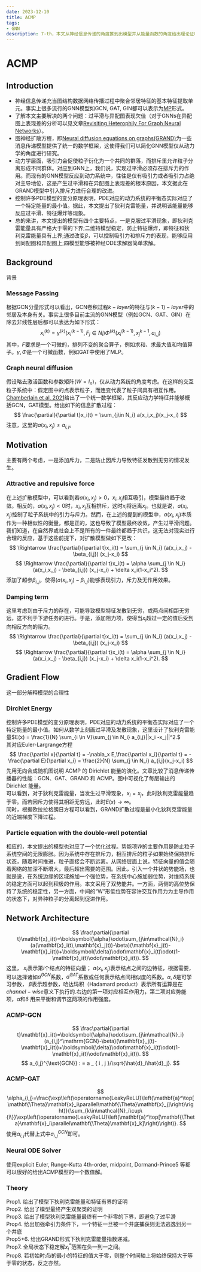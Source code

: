 ```yaml
---
date: 2023-12-10
title: ACMP
tags:
- GNN
description: 7-th，本文从神经信息传递的角度推到出模型并从能量函数的角度给出理论证明。参考Acmp:Allen-cahn message passing with attractive and repulsive forces for graph neural networks
---
```

# ACMP
## Introduction 
- 神经信息传递充当图结构数据网络传播过程中聚合邻居特征的基本特征提取单元。事实上很多流行的GNN模型如GCN, GAT, GIN都可以表示为[MP](https://arxiv.org/abs/1806.01261)形式。
- 了解本文主要解决的两个问题：过平滑与异配图表现欠佳（对于GNNs在异配图上表现差的分析可以见文章[Revisiting Heterophily For Graph Neural Networks](https://arxiv.org/abs/2210.07606)）。
- 图神经扩散方程，即[Neural diffusion equations on graphs(GRAND)](https://arxiv.org/abs/2106.10934)为一些消息传递模型提供了统一的数学框架，这使得我们可以简化GNN模型仅从动力学的角度进行研究。
- 动力学层面，吸引力会促使粒子衍化为一个共同的群落，而排斥里允许粒子分离形成不同群体。对应到GNN上，我们说，实现过平滑必须存在排斥力的作用。而现有的GNN模型反应到动力系统中，往往是仅有吸引力或者吸引力占绝对主导地位，这是产生过平滑和在异配图上表现差的根本原因，本文据此在GRAND模型中引入排斥力进行合理的改进。
- 控制许多PDE模型的变分原理表明，PDE对应的动力系统的平衡态实际对应了一个特定能量的最小值。据此，本文提出了狄利克雷能量，并说明该能量能够反应过平滑、特征爆炸等现象。
- 总的来讲，本文提出的模型有四个主要特点，一是克服过平滑现象，即狄利克雷能量具有严格大于零的下界;二维持模型稳定，防止特征爆炸，即特征和狄利克雷能量具有上界;通过改变$\beta$，可以控制吸引力和排斥力的表现，能够应用到同配图和异配图上;四模型能够被神经ODE求解器简单求解。
## Background
背景
### Message Passing
根据GCN分量形式可以看出，GCN卷积过程$k-layer$的特征与$(k-1)-layer$中的邻居及本身有关。事实上很多目前主流的GNN模型（例如GCN、GAT、GIN）在除去非线性层后都可以表达为如下形式：
$$
x_i^{(k)} = \gamma^{(k)}(x_i^{(k-1)}, F_j\in N_i) \Phi^{(k)}(x_i^{(k-1)},x_j^{k-1},a_{i,j})
$$
其中，$F$要求是一个可微的，排列不变的聚合算子，例如求和、求最大值和均值算子。$\gamma,\Phi$是一个可微函数，例如GAT中使用了MLP。
### Graph neural diffusion 
假设略去激活函数和参数矩阵($W = I_n$)，仅从动力系统的角度考虑。在这样的交互粒子系统中：假定图中的点表示粒子，而连变代表了粒子间具有相互作用。[Chamberlain et al. 2021](https://arxiv.org/abs/2106.10934)给出了一个统一数学框架，其反应动力学特征并能够概括GCN，GAT模型。给出如下的信息扩散过程：
$$
\frac{\partial}{\partial t}x_i(t) = \sum_{j\in N_i} a(x_i,x_j)(x_j-x_i)
$$
注意，这里的$a(x_i,x_j) \neq a_{i,j}$。
### 
## Motivation
主要有两个考虑，一是添加斥力，二是防止因斥力导致特征发散到无穷的情况发生。
### Attractive and repulsive force
在上述扩散模型中，可以看到若$a(x_i,x_j)>0$，$x_i,x_j$相互吸引，模型最终趋于收敛。相反的，$a(x_i,x_j)<0$时，$x_i,x_j$互相排斥，这时$x_i$将远离$x_j$。也就是说，$a(x_i,x_j)$控制了粒子系统中的引力与斥力。然而，在上述的提到的模型中，$a(x_i,x_j)$本质作为一种相似性的衡量，都是正的，这也导致了模型最终收敛，产生过平滑问题。我们知道，在自然界或社会上不是所有的一件最终都趋于共识，这无法对现实进行合理的反应，基于这些前提下，对扩散模型做如下更改：
$$
\Rightarrow \frac{\partial}{\partial t}x_i(t) = \sum_{j \in N_i} (a(x_i,x_j) - \beta_{i,j}) (x_j-x_i)
$$
$$
\Rightarrow \frac{\partial}{\partial t}x_i(t) = \alpha \sum_{j \in N_i} (a(x_i,x_j) - \beta_{i,j}) (x_j-x_i) + \delta x_i(1-x_i^2). 
$$
添加了超参$\beta_{i,j}$，使得$(a(x_i,x_j)-\beta_{i,j})$能够表现引力，斥力及无作用效果。
### Damping term 
这里考虑到由于斥力的存在，可能导致模型特征发散到无穷，或两点间相距无穷远，这不利于下游任务的进行。于是，添加阻力项，使得当$x_i$超过一定的值后受到向相反方向的阻力。
$$
\Rightarrow \frac{\partial}{\partial t}x_i(t) = \sum_{j \in N_i} (a(x_i,x_j) - \beta_{i,j}) (x_j-x_i)
$$
$$
\Rightarrow \frac{\partial}{\partial t}x_i(t) = \alpha \sum_{j \in N_i} (a(x_i,x_j) - \beta_{i,j}) (x_j-x_i) + \delta x_i(1-x_i^2). 
$$
## Gradient Flow
这一部分解释模型的合理性
### Dirchlet Energy 
控制许多PDE模型的变分原理表明，PDE对应的动力系统的平衡态实际对应了一个特定能量的最小值。如何从数学上刻画过平滑及发散现象，这里设计了狄利克雷能量$E(x) = \frac{1}{N} \sum_{i \in V}\sum_{j \in N_i} a_{i,j}||x_i -x_j||^2.$    
其对应Euler-Largrange方程
$$
\frac{\partial x}{\partial t} = -\nabla_x E,\frac{\partial x_i}{\partial t} = -\frac{\partial E}{\partial x_i} = \frac{2}{N} \sum_{j \in N_i} a_{i,j}(x_j-x_i)            
$$
先用无向合成随机图说明 ACMP 的 Dirichlet 能量的演化。文章比较了消息传递传播器的性能：GCN、GAT、GRAND 和 ACMP。图中可视化了每层输出的 Dirichlet 能量。    
可以看到，对于狄利克雷能量，当发生过平滑现象，$x_i = x_j$，此时狄利克雷能量趋于零。而若因斥力使得其相距无穷远，此时$E(x) \rightarrow \infty$。    
同时，根据欧拉拉格朗日方程可以看到，GRAND扩散过程是最小化狄利克雷能量的近端梯度下降过程。
### Particle equation with the double-well potential
相应的，本文提出的模型也对应了一个优化过程。势能项$W$的主要作用是防止粒子系统空间的无限膨胀。因为系统中存在排斥力，相互排斥的粒子如果始终保持排斥状态，随着时间推进，粒子直接会不断远离。从网络层面上说，特征向量的值会随着网络的加深不断增大，最后超出需要的范围。因此，引入一个井状的势能场，也就是说，在系统边缘的区域施加一个强位势，在系统中心施加弱位势，对维持系统的稳定方面可以起到积极的作用。本文采用了双势能井。一方面，两侧的高位势保持了系统的稳定性，另一方面，中间的“W”形低位势在容许交互作用力为主导作用的状态下，对异种粒子的分离起到促进作用。
## Network Architecture
$$
\frac\partial{\partial t}\mathbf{x}_i(t)=\boldsymbol{\alpha}\odot\sum_{j\in\mathcal{N}_i}(a(\mathbf{x}_i(t),\mathbf{x}_j(t))-\beta)(\mathbf{x}_j(t)-\mathbf{x}_i(t))+\boldsymbol{\delta}\odot\mathbf{x}_i(t)\odot(1-\mathbf{x}_i(t)\odot\mathbf{x}_i(t)).
$$
这里， $x_i$表示第$i$个结点的特征向量； $a(x_i,x_j)$表示结点之间的边特征，根据需要，可以选择诸如$a^{GCN}$系数，$a^{GAT}$系数或任何表示结点间相似度的系数。$\alpha,\delta$是可学习参数， $\beta$表示超参数，哈达玛积（Hadamard product）表示所有运算是在$channel-wise$意义下执行的.右边的第一项对应相互作用力，第二项对应势能项，$\alpha$和$\delta$ 用来平衡和调节这两项的作用强度。
### ACMP-GCN
$$
\frac\partial{\partial t}\mathbf{x}_i(t)=\boldsymbol{\alpha}\odot\sum_{j\in\mathcal{N}_i}(a_{i,j}^\mathrm{GCN}-\beta)(\mathbf{x}_j(t)-\mathbf{x}_i(t))+\boldsymbol{\delta}\odot\mathbf{x}_i(t)\odot(1-\mathbf{x}_i(t)\odot\mathbf{x}_i(t)).
$$
$$
a_{i,j}^{\text{GCN}} : = a _ { i , j }/\sqrt{\hat{d}_i\hat{d}_j}.
$$
### ACMP-GAT
$$
\alpha_{i,j}=\frac{\exp\left(\operatorname{LeakyReLU}\left(\mathbf{a}^\top[\mathbf{\Theta}\mathbf{x}_i\parallel\mathbf{\Theta}\mathbf{x}_j]\right)\right)}{\sum_{k\in\mathcal{N}_i\cup\{i\}}\exp\left(\operatorname{LeakyReLU}\left(\mathbf{a}^\top[\mathbf{\Theta}\mathbf{x}_i\parallel\mathbf{\Theta}\mathbf{x}_k]\right)\right)}.
$$
使用$\alpha_{i,j}$代替上式中$a_{i,j}^{GCN}$即可。
### Neural ODE Solver
使用explicit Euler, Runge-Kutta 4th-order, midpoint, Dormand-Prince5 等都可以很好的给出ACMP模型的一个数值解。
### Theory
Prop1. 给出了模型下狄利克雷能量和特征有界的证明    
Prop2. 给出了模型最终产生双聚类的证明    
Prop3. 给出了模型狄利克雷能量最终有一个非零的下界，即避免了过平滑    
Prop4. 给出加强牵引力条件下，一个特征一旦被一个井底捕获则无法逃逸到另一个井底    
Prop5+6. 给出GRAND形式下狄利克雷能量指数递减。    
Prop7. 全局状态下稳定解$x_i^{*}$范围在负一到一之间。    
Prop8. 若初始时点$i$的最小的特征的值大于零，则整个时间轴上将始终保持大于等于零的状态，反之亦然。
